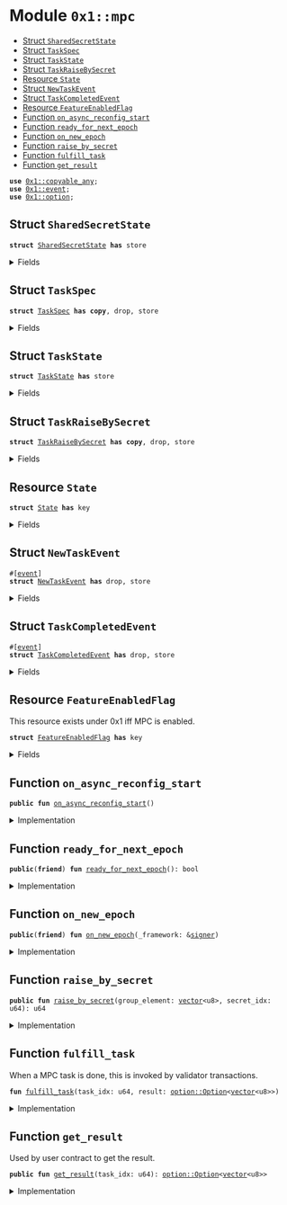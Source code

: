 
<a id="0x1_mpc"></a>

# Module `0x1::mpc`



-  [Struct `SharedSecretState`](#0x1_mpc_SharedSecretState)
-  [Struct `TaskSpec`](#0x1_mpc_TaskSpec)
-  [Struct `TaskState`](#0x1_mpc_TaskState)
-  [Struct `TaskRaiseBySecret`](#0x1_mpc_TaskRaiseBySecret)
-  [Resource `State`](#0x1_mpc_State)
-  [Struct `NewTaskEvent`](#0x1_mpc_NewTaskEvent)
-  [Struct `TaskCompletedEvent`](#0x1_mpc_TaskCompletedEvent)
-  [Resource `FeatureEnabledFlag`](#0x1_mpc_FeatureEnabledFlag)
-  [Function `on_async_reconfig_start`](#0x1_mpc_on_async_reconfig_start)
-  [Function `ready_for_next_epoch`](#0x1_mpc_ready_for_next_epoch)
-  [Function `on_new_epoch`](#0x1_mpc_on_new_epoch)
-  [Function `raise_by_secret`](#0x1_mpc_raise_by_secret)
-  [Function `fulfill_task`](#0x1_mpc_fulfill_task)
-  [Function `get_result`](#0x1_mpc_get_result)


<pre><code><b>use</b> <a href="../../aptos-stdlib/doc/copyable_any.md#0x1_copyable_any">0x1::copyable_any</a>;
<b>use</b> <a href="event.md#0x1_event">0x1::event</a>;
<b>use</b> <a href="../../aptos-stdlib/../move-stdlib/doc/option.md#0x1_option">0x1::option</a>;
</code></pre>



<a id="0x1_mpc_SharedSecretState"></a>

## Struct `SharedSecretState`



<pre><code><b>struct</b> <a href="mpc.md#0x1_mpc_SharedSecretState">SharedSecretState</a> <b>has</b> store
</code></pre>



<details>
<summary>Fields</summary>


<dl>
<dt>
<code>transcript_for_cur_epoch: <a href="../../aptos-stdlib/../move-stdlib/doc/option.md#0x1_option_Option">option::Option</a>&lt;<a href="../../aptos-stdlib/../move-stdlib/doc/vector.md#0x1_vector">vector</a>&lt;u8&gt;&gt;</code>
</dt>
<dd>

</dd>
<dt>
<code>transcript_for_next_epoch: <a href="../../aptos-stdlib/../move-stdlib/doc/option.md#0x1_option_Option">option::Option</a>&lt;<a href="../../aptos-stdlib/../move-stdlib/doc/vector.md#0x1_vector">vector</a>&lt;u8&gt;&gt;</code>
</dt>
<dd>

</dd>
</dl>


</details>

<a id="0x1_mpc_TaskSpec"></a>

## Struct `TaskSpec`



<pre><code><b>struct</b> <a href="mpc.md#0x1_mpc_TaskSpec">TaskSpec</a> <b>has</b> <b>copy</b>, drop, store
</code></pre>



<details>
<summary>Fields</summary>


<dl>
<dt>
<code>variant: <a href="../../aptos-stdlib/doc/copyable_any.md#0x1_copyable_any_Any">copyable_any::Any</a></code>
</dt>
<dd>

</dd>
</dl>


</details>

<a id="0x1_mpc_TaskState"></a>

## Struct `TaskState`



<pre><code><b>struct</b> <a href="mpc.md#0x1_mpc_TaskState">TaskState</a> <b>has</b> store
</code></pre>



<details>
<summary>Fields</summary>


<dl>
<dt>
<code>task: <a href="mpc.md#0x1_mpc_TaskSpec">mpc::TaskSpec</a></code>
</dt>
<dd>

</dd>
<dt>
<code>result: <a href="../../aptos-stdlib/../move-stdlib/doc/option.md#0x1_option_Option">option::Option</a>&lt;<a href="../../aptos-stdlib/../move-stdlib/doc/vector.md#0x1_vector">vector</a>&lt;u8&gt;&gt;</code>
</dt>
<dd>

</dd>
</dl>


</details>

<a id="0x1_mpc_TaskRaiseBySecret"></a>

## Struct `TaskRaiseBySecret`



<pre><code><b>struct</b> <a href="mpc.md#0x1_mpc_TaskRaiseBySecret">TaskRaiseBySecret</a> <b>has</b> <b>copy</b>, drop, store
</code></pre>



<details>
<summary>Fields</summary>


<dl>
<dt>
<code>group_element: <a href="../../aptos-stdlib/../move-stdlib/doc/vector.md#0x1_vector">vector</a>&lt;u8&gt;</code>
</dt>
<dd>

</dd>
<dt>
<code>secret_idx: u64</code>
</dt>
<dd>

</dd>
</dl>


</details>

<a id="0x1_mpc_State"></a>

## Resource `State`



<pre><code><b>struct</b> <a href="mpc.md#0x1_mpc_State">State</a> <b>has</b> key
</code></pre>



<details>
<summary>Fields</summary>


<dl>
<dt>
<code>shared_secrets: <a href="../../aptos-stdlib/../move-stdlib/doc/vector.md#0x1_vector">vector</a>&lt;<a href="mpc.md#0x1_mpc_SharedSecretState">mpc::SharedSecretState</a>&gt;</code>
</dt>
<dd>

</dd>
<dt>
<code>tasks: <a href="../../aptos-stdlib/../move-stdlib/doc/vector.md#0x1_vector">vector</a>&lt;<a href="mpc.md#0x1_mpc_TaskState">mpc::TaskState</a>&gt;</code>
</dt>
<dd>
 tasks[0] should always be <code><a href="mpc.md#0x1_mpc_raise_by_secret">raise_by_secret</a>(GENERATOR)</code>
</dd>
</dl>


</details>

<a id="0x1_mpc_NewTaskEvent"></a>

## Struct `NewTaskEvent`



<pre><code>#[<a href="event.md#0x1_event">event</a>]
<b>struct</b> <a href="mpc.md#0x1_mpc_NewTaskEvent">NewTaskEvent</a> <b>has</b> drop, store
</code></pre>



<details>
<summary>Fields</summary>


<dl>
<dt>
<code>task_idx: u64</code>
</dt>
<dd>

</dd>
<dt>
<code>task_spec: <a href="mpc.md#0x1_mpc_TaskSpec">mpc::TaskSpec</a></code>
</dt>
<dd>

</dd>
</dl>


</details>

<a id="0x1_mpc_TaskCompletedEvent"></a>

## Struct `TaskCompletedEvent`



<pre><code>#[<a href="event.md#0x1_event">event</a>]
<b>struct</b> <a href="mpc.md#0x1_mpc_TaskCompletedEvent">TaskCompletedEvent</a> <b>has</b> drop, store
</code></pre>



<details>
<summary>Fields</summary>


<dl>
<dt>
<code>task_idx: u64</code>
</dt>
<dd>

</dd>
<dt>
<code>result: <a href="../../aptos-stdlib/../move-stdlib/doc/option.md#0x1_option_Option">option::Option</a>&lt;<a href="../../aptos-stdlib/../move-stdlib/doc/vector.md#0x1_vector">vector</a>&lt;u8&gt;&gt;</code>
</dt>
<dd>

</dd>
</dl>


</details>

<a id="0x1_mpc_FeatureEnabledFlag"></a>

## Resource `FeatureEnabledFlag`

This resource exists under 0x1 iff MPC is enabled.


<pre><code><b>struct</b> <a href="mpc.md#0x1_mpc_FeatureEnabledFlag">FeatureEnabledFlag</a> <b>has</b> key
</code></pre>



<details>
<summary>Fields</summary>


<dl>
<dt>
<code>dummy_field: bool</code>
</dt>
<dd>

</dd>
</dl>


</details>

<a id="0x1_mpc_on_async_reconfig_start"></a>

## Function `on_async_reconfig_start`



<pre><code><b>public</b> <b>fun</b> <a href="mpc.md#0x1_mpc_on_async_reconfig_start">on_async_reconfig_start</a>()
</code></pre>



<details>
<summary>Implementation</summary>


<pre><code><b>public</b> <b>fun</b> <a href="mpc.md#0x1_mpc_on_async_reconfig_start">on_async_reconfig_start</a>() {
    <b>if</b> (<b>exists</b>&lt;<a href="mpc.md#0x1_mpc_FeatureEnabledFlag">FeatureEnabledFlag</a>&gt;(@aptos_framework)) {
        //<a href="mpc.md#0x1_mpc">mpc</a> todo: emit an <a href="event.md#0x1_event">event</a> <b>to</b> trigger validator components.
    }
}
</code></pre>



</details>

<a id="0x1_mpc_ready_for_next_epoch"></a>

## Function `ready_for_next_epoch`



<pre><code><b>public</b>(<b>friend</b>) <b>fun</b> <a href="mpc.md#0x1_mpc_ready_for_next_epoch">ready_for_next_epoch</a>(): bool
</code></pre>



<details>
<summary>Implementation</summary>


<pre><code><b>public</b>(<b>friend</b>) <b>fun</b> <a href="mpc.md#0x1_mpc_ready_for_next_epoch">ready_for_next_epoch</a>(): bool <b>acquires</b> <a href="mpc.md#0x1_mpc_State">State</a> {
    <b>if</b> (!<b>exists</b>&lt;<a href="mpc.md#0x1_mpc_FeatureEnabledFlag">FeatureEnabledFlag</a>&gt;(@aptos_framework)) {
        <b>return</b> <b>true</b>
    };

    <b>if</b> (!<b>exists</b>&lt;<a href="mpc.md#0x1_mpc_State">State</a>&gt;(@aptos_framework)) {
        <b>return</b> <b>false</b>
    };

    <b>let</b> state = <b>borrow_global</b>&lt;<a href="mpc.md#0x1_mpc_State">State</a>&gt;(@aptos_framework);
    <b>let</b> num_secrets = <a href="../../aptos-stdlib/../move-stdlib/doc/vector.md#0x1_vector_length">vector::length</a>(&state.shared_secrets);
    <b>if</b> (num_secrets == 0) {
        <b>return</b> <b>false</b>
    };

    <b>let</b> secret_state = <a href="../../aptos-stdlib/../move-stdlib/doc/vector.md#0x1_vector_borrow">vector::borrow</a>(&state.shared_secrets, 0);
    <b>let</b> maybe_trx = &secret_state.transcript_for_next_epoch;
    <b>if</b> (<a href="../../aptos-stdlib/../move-stdlib/doc/option.md#0x1_option_is_none">option::is_none</a>(maybe_trx)) {
        <b>return</b> <b>false</b>
    };

    <b>true</b>
}
</code></pre>



</details>

<a id="0x1_mpc_on_new_epoch"></a>

## Function `on_new_epoch`



<pre><code><b>public</b>(<b>friend</b>) <b>fun</b> <a href="mpc.md#0x1_mpc_on_new_epoch">on_new_epoch</a>(_framework: &<a href="../../aptos-stdlib/../move-stdlib/doc/signer.md#0x1_signer">signer</a>)
</code></pre>



<details>
<summary>Implementation</summary>


<pre><code><b>public</b>(<b>friend</b>) <b>fun</b> <a href="mpc.md#0x1_mpc_on_new_epoch">on_new_epoch</a>(_framework: &<a href="../../aptos-stdlib/../move-stdlib/doc/signer.md#0x1_signer">signer</a>) {
    //<a href="mpc.md#0x1_mpc">mpc</a> todo: should clean up <a href="../../aptos-stdlib/doc/any.md#0x1_any">any</a> in-progress session states.
}
</code></pre>



</details>

<a id="0x1_mpc_raise_by_secret"></a>

## Function `raise_by_secret`



<pre><code><b>public</b> <b>fun</b> <a href="mpc.md#0x1_mpc_raise_by_secret">raise_by_secret</a>(group_element: <a href="../../aptos-stdlib/../move-stdlib/doc/vector.md#0x1_vector">vector</a>&lt;u8&gt;, secret_idx: u64): u64
</code></pre>



<details>
<summary>Implementation</summary>


<pre><code><b>public</b> <b>fun</b> <a href="mpc.md#0x1_mpc_raise_by_secret">raise_by_secret</a>(group_element: <a href="../../aptos-stdlib/../move-stdlib/doc/vector.md#0x1_vector">vector</a>&lt;u8&gt;, secret_idx: u64): u64 <b>acquires</b> <a href="mpc.md#0x1_mpc_State">State</a> {
    <b>let</b> task_spec = <a href="mpc.md#0x1_mpc_TaskSpec">TaskSpec</a> {
        variant: <a href="../../aptos-stdlib/doc/copyable_any.md#0x1_copyable_any_pack">copyable_any::pack</a>(<a href="mpc.md#0x1_mpc_TaskRaiseBySecret">TaskRaiseBySecret</a> {
            group_element,
            secret_idx
        }),
    };

    <b>let</b> task_state = <a href="mpc.md#0x1_mpc_TaskState">TaskState</a> {
        task: task_spec,
        result: <a href="../../aptos-stdlib/../move-stdlib/doc/option.md#0x1_option_none">option::none</a>(),
    };
    <b>let</b> task_list = &<b>mut</b> <b>borrow_global_mut</b>&lt;<a href="mpc.md#0x1_mpc_State">State</a>&gt;(@aptos_framework).tasks;
    <b>let</b> task_idx = <a href="../../aptos-stdlib/../move-stdlib/doc/vector.md#0x1_vector_length">vector::length</a>(task_list);
    <a href="../../aptos-stdlib/../move-stdlib/doc/vector.md#0x1_vector_push_back">vector::push_back</a>(task_list, task_state);

    <b>let</b> <a href="event.md#0x1_event">event</a> = <a href="mpc.md#0x1_mpc_NewTaskEvent">NewTaskEvent</a> {
        task_idx,
        task_spec
    };
    emit(<a href="event.md#0x1_event">event</a>);

    task_idx
}
</code></pre>



</details>

<a id="0x1_mpc_fulfill_task"></a>

## Function `fulfill_task`

When a MPC task is done, this is invoked by validator transactions.


<pre><code><b>fun</b> <a href="mpc.md#0x1_mpc_fulfill_task">fulfill_task</a>(task_idx: u64, result: <a href="../../aptos-stdlib/../move-stdlib/doc/option.md#0x1_option_Option">option::Option</a>&lt;<a href="../../aptos-stdlib/../move-stdlib/doc/vector.md#0x1_vector">vector</a>&lt;u8&gt;&gt;)
</code></pre>



<details>
<summary>Implementation</summary>


<pre><code><b>fun</b> <a href="mpc.md#0x1_mpc_fulfill_task">fulfill_task</a>(task_idx: u64, result: Option&lt;<a href="../../aptos-stdlib/../move-stdlib/doc/vector.md#0x1_vector">vector</a>&lt;u8&gt;&gt;) <b>acquires</b> <a href="mpc.md#0x1_mpc_State">State</a> {
    <a href="../../aptos-stdlib/../move-stdlib/doc/vector.md#0x1_vector_borrow_mut">vector::borrow_mut</a>(&<b>mut</b> <b>borrow_global_mut</b>&lt;<a href="mpc.md#0x1_mpc_State">State</a>&gt;(@aptos_framework).tasks, task_idx).result = result;
    <b>let</b> <a href="event.md#0x1_event">event</a> = <a href="mpc.md#0x1_mpc_TaskCompletedEvent">TaskCompletedEvent</a> {
        task_idx,
        result,
    };
    emit(<a href="event.md#0x1_event">event</a>);
}
</code></pre>



</details>

<a id="0x1_mpc_get_result"></a>

## Function `get_result`

Used by user contract to get the result.


<pre><code><b>public</b> <b>fun</b> <a href="mpc.md#0x1_mpc_get_result">get_result</a>(task_idx: u64): <a href="../../aptos-stdlib/../move-stdlib/doc/option.md#0x1_option_Option">option::Option</a>&lt;<a href="../../aptos-stdlib/../move-stdlib/doc/vector.md#0x1_vector">vector</a>&lt;u8&gt;&gt;
</code></pre>



<details>
<summary>Implementation</summary>


<pre><code><b>public</b> <b>fun</b> <a href="mpc.md#0x1_mpc_get_result">get_result</a>(task_idx: u64): Option&lt;<a href="../../aptos-stdlib/../move-stdlib/doc/vector.md#0x1_vector">vector</a>&lt;u8&gt;&gt; <b>acquires</b> <a href="mpc.md#0x1_mpc_State">State</a> {
    <a href="../../aptos-stdlib/../move-stdlib/doc/vector.md#0x1_vector_borrow">vector::borrow</a>(&<b>mut</b> <b>borrow_global_mut</b>&lt;<a href="mpc.md#0x1_mpc_State">State</a>&gt;(@aptos_framework).tasks, task_idx).result
}
</code></pre>



</details>


[move-book]: https://aptos.dev/move/book/SUMMARY
